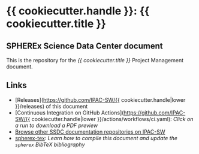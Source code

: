 # {{ cookiecutter.handle }}: {{ cookiecutter.title }}


## SPHEREx Science Data Center document

This is the repository for the *{{ cookiecutter.title }}* Project Management document.

## Links

- [Releases](https://github.com/IPAC-SW/{{ cookiecutter.handle|lower }}/releases) of this document
- [Continuous Integration on GitHub Actions](https://github.com/IPAC-SW/{{ cookiecutter.handle|lower }}/actions/workflows/ci.yaml): *Click on a run to download a PDF preview*
- [Browse other SSDC documentation repositories on IPAC-SW](https://github.com/search?q=topic%3Assdc-docs+org%3AIPAC-SW&type=repositories)
- [spherex-tex](https://github.com/SPHEREx/spherex-tex): *Learn how to compile this document and update the `spherex` BibTeX bibliography*
